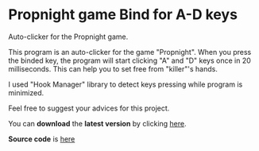 # Propnight game Bind for A-D keys
Auto-clicker for the Propnight game.

This program is an auto-clicker for the game "Propnight".
When you press the binded key, the program will start clicking "A" and "D" keys once in 20 milliseconds. This can help you to set free from "killer"'s hands.

I used "Hook Manager" library to detect keys pressing while program is minimized.


Feel free to suggest your advices for this project.

You can **download** the **latest version** by clicking [here](https://github.com/SantiVlad/Propnight-AD-Bind/releases/download/release/PropNightADBind_Release.1.0.exe).

**Source code** is [here](https://github.com/SantiVlad/Propnight-AD-Bind/archive/refs/tags/latest.zip)
